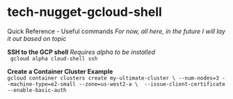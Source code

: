 # tech-nugget-gcloud-shell
Quick Reference - Useful commands
_For now, all here, in the future I will lay it out based on topic_

**SSH to the GCP shell**
_Requires alpha to be installed_ <br />
` gcloud alpha cloud-shell ssh`


**Create a Container Cluster Example** <br />
`gcloud container clusters create my-ultimate-cluster \
--num-nodes=3 --machine-type=e2-small --zone=us-west2-a \ 
--issue-client-certificate --enable-basic-auth`

 

